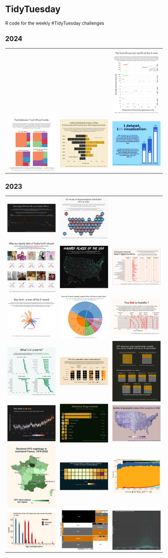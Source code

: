 # TidyTuesday

R code for the weekly #TidyTuesday challenges

## 2024

<table>
 <tr align="center" >
    <td width="33%">  </td>
    <td width="33%">  </td>
    <td width="33%"> <img src="https://github.com/Haclio/TidyTuesday/blob/main/2024/2024-W12/xmen.png?raw=true"  title="X-men Mutant Moneyball - week 12"> </td>
   </tr>

 <tr align="center" >
    <td width="33%"> <img src="https://github.com/Haclio/TidyTuesday/blob/main/2024/2024-W10/trash.png?raw=true"  title="Baltimore's Trash Wheel Family - week 10"> </td>
    <td width="33%"> <img src="https://github.com/Haclio/TidyTuesday/blob/main/2024/2024-W08/isc.png?raw=true"  title="R Consortium ISC Grants - week 08"> </td>
    <td width="33%"> <img src="https://github.com/Haclio/TidyTuesday/blob/main/2024/2024-W06/heritage.png?raw=true"  title="World Heritage Sites/1 dataset 100 visualizations - week 06"> </td>
   </tr>
</table> 

## 2023

<table>

 <tr align="center" >
    <td width="33%"> <img src="https://github.com/Haclio/TidyTuesday/blob/main/2023/2023-W48/drwho.png?raw=true"  title="Doctor Who episodes - week 48"></td>
    <td width="33%"> <img src="https://github.com/Haclio/TidyTuesday/blob/main/2023/2023-W45/house.png?raw=true"  title="US House elections - week 45"> </td>
   </tr>
  <tr align="center" >
    <td width="33%"> <img src="https://github.com/Haclio/TidyTuesday/blob/main/2023/2023-W42/taylor.png?raw=true"  title="Taylor Swift's Spotify metrics - week 42"> </td>
    <td width="33%"> <img src="https://github.com/Haclio/TidyTuesday/blob/main/2023/2023-W41/haunted.png?raw=true"  title="Haunted Places of the USA - week 41"> </td>
    <td width="33%"> <img src="https://github.com/Haclio/TidyTuesday/blob/main/2023/2023-W40/grants.png?raw=true"  title="US Government Grants - week 40"> </td>
   </tr>
  <tr align="center">
    <td width="33%"> <img src="https://github.com/Haclio/TidyTuesday/blob/main/2023/2023-W39/roykent.png?raw=true" title="Roy Kent's f-cks - week 39"> </td>
    <td width="33%"> <img src="https://github.com/Haclio/TidyTuesday/blob/main/2023/2023-W37/staticplot.png?raw=true" title="The Human Chronome Project - week 37"> </td> 
    <td width="33%"> <img src="https://github.com/Haclio/TidyTuesday/blob/main/2023/2023-W32/hotones.png?raw=true" title="Hot Ones podcast sauces and their Scoville rating - week 32"> </td> 
   </tr>
  <tr align="center">
    <td width="33%"> <img src="https://github.com/Haclio/TidyTuesday/blob/main/2023/2023-W31/statenames2.png?raw=true" title="First version of state names and their entry in the US of A - week 31"> </td> 
    <td width="33%"> <img src="https://github.com/Haclio/TidyTuesday/blob/main/2023/2023-W30/scurvy.png?raw=true" title="Lind's 1747 scurvy controlled clinical trial - week 30"> </td> 
    <td width="33%"> <img src="https://github.com/Haclio/TidyTuesday/blob/main/2023/2023-W29/detectors.png?raw=true" title="GPT detectors and their bias towards non-native writers - week 29"> </td> 
   </tr>
  <tr align="center">
    <td width="33%"> <img src="https://github.com/Haclio/TidyTuesday/blob/main/2023/2023-W28/temps.png?raw=true" title="Global temperature deviations - week 28"> </td>
    <td width="33%"> <img src="https://github.com/Haclio/TidyTuesday/blob/main/2023/2023-W27/bugnames.png?raw=true" title="Bug names in US historical markers - week 27"> </td> 
    <td width="33%"> <img src="https://github.com/Haclio/TidyTuesday/blob/main/2023/2023-W26/US_geographical_names.png?raw=true" title="US geographical names distribution - week 26"> </td> 
   </tr>
  <tr align="center">
    <td width="33%"> <img src="https://github.com/Haclio/TidyTuesday/blob/main/2023/2023-W25/plot2.png?raw=true" title="UFO sightings in France - week 25"> </td> 
   <td width="33%"> <img src="https://github.com/Haclio/TidyTuesday/blob/main/2023/2023-W24/SAFI.png?raw=true" title="Tanzania/Mozambique villages lack of food - week 24"> </td> 
    <td width="33%"> <img src="https://github.com/Haclio/TidyTuesday/blob/main/2023/2023-W23/Energyproduction.png?raw=true" title="French energy production - week 23"> </td> 
   </tr>
  <tr align="center">
    <td width="33%"> <img src="https://github.com/Haclio/TidyTuesday/blob/main/2023/2023-W22/age.png?raw=true" title="Centenarians ages - week 22"> </td> 
    <td width="33%"> <img src="https://github.com/Haclio/TidyTuesday/blob/main/2023/2023-W21/Squirrelfur.png?raw=true" title="Central Park squirrels fur color - week 21"> </td> 
    <td width="33%"> <img src="https://github.com/Haclio/TidyTuesday/blob/main/2023/2023-W20/tpertime-all.png?raw=true" title="US Tornadoes by time of report - week 20"> </td> 
   </tr>
</table>  
